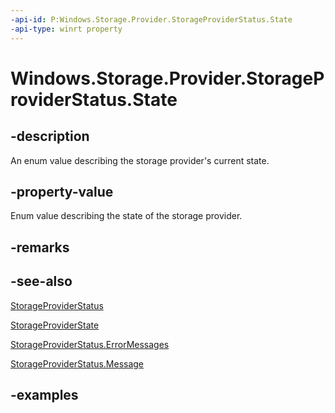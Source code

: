```yaml
---
-api-id: P:Windows.Storage.Provider.StorageProviderStatus.State
-api-type: winrt property
---
```


# Windows.Storage.Provider.StorageProviderStatus.State

<!--
public Windows.Storage.Provider.StorageProviderState State { get; }
-->


## -description
An enum value describing the storage provider's current state.

## -property-value
Enum value describing the state of the storage provider.

## -remarks

## -see-also
[StorageProviderStatus](storageproviderstatus.md)

[StorageProviderState](storageproviderstate.md)

[StorageProviderStatus.ErrorMessages](storageproviderstatus_errormessages.md)

[StorageProviderStatus.Message](storageproviderstatus_message.md)

## -examples


